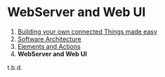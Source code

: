 # WebServer and Web UI

1. [Building your own connected Things made easy](/concepts/paper01)
2. [Software Architecture](/concepts/paper02)
3. [Elements and Actions](/concepts/paper03)
4. **WebServer and Web UI**

t.b.d.
